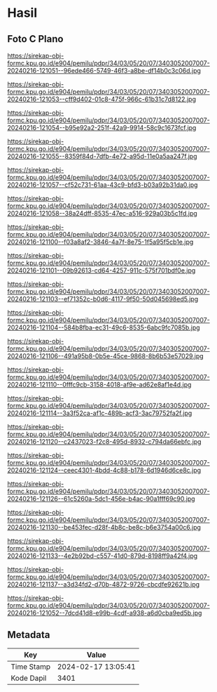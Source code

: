 # Hasil

## Foto C Plano

https://sirekap-obj-formc.kpu.go.id/e904/pemilu/pdpr/34/03/05/20/07/3403052007007-20240216-121051--96ede466-5749-46f3-a8be-df14b0c3c06d.jpg

https://sirekap-obj-formc.kpu.go.id/e904/pemilu/pdpr/34/03/05/20/07/3403052007007-20240216-121053--cff9d402-01c8-475f-966c-61b31c7d8122.jpg

https://sirekap-obj-formc.kpu.go.id/e904/pemilu/pdpr/34/03/05/20/07/3403052007007-20240216-121054--b95e92a2-251f-42a9-9914-58c9c1673fcf.jpg

https://sirekap-obj-formc.kpu.go.id/e904/pemilu/pdpr/34/03/05/20/07/3403052007007-20240216-121055--8359f84d-7dfb-4e72-a95d-11e0a5aa247f.jpg

https://sirekap-obj-formc.kpu.go.id/e904/pemilu/pdpr/34/03/05/20/07/3403052007007-20240216-121057--cf52c731-61aa-43c9-bfd3-b03a92b31da0.jpg

https://sirekap-obj-formc.kpu.go.id/e904/pemilu/pdpr/34/03/05/20/07/3403052007007-20240216-121058--38a24dff-8535-47ec-a516-929a03b5c1fd.jpg

https://sirekap-obj-formc.kpu.go.id/e904/pemilu/pdpr/34/03/05/20/07/3403052007007-20240216-121100--f03a8af2-3846-4a7f-8e75-1f5a95f5cb1e.jpg

https://sirekap-obj-formc.kpu.go.id/e904/pemilu/pdpr/34/03/05/20/07/3403052007007-20240216-121101--09b92613-cd64-4257-911c-575f701bdf0e.jpg

https://sirekap-obj-formc.kpu.go.id/e904/pemilu/pdpr/34/03/05/20/07/3403052007007-20240216-121103--ef71352c-b0d6-4117-9f50-50d045698ed5.jpg

https://sirekap-obj-formc.kpu.go.id/e904/pemilu/pdpr/34/03/05/20/07/3403052007007-20240216-121104--584b8fba-ec31-49c6-8535-6abc9fc7085b.jpg

https://sirekap-obj-formc.kpu.go.id/e904/pemilu/pdpr/34/03/05/20/07/3403052007007-20240216-121106--491a95b8-0b5e-45ce-9868-8b6b53e57029.jpg

https://sirekap-obj-formc.kpu.go.id/e904/pemilu/pdpr/34/03/05/20/07/3403052007007-20240216-121110--0fffc9cb-3158-4018-af9e-ad62e8af1e4d.jpg

https://sirekap-obj-formc.kpu.go.id/e904/pemilu/pdpr/34/03/05/20/07/3403052007007-20240216-121114--3a3f52ca-af1c-489b-acf3-3ac79752fa2f.jpg

https://sirekap-obj-formc.kpu.go.id/e904/pemilu/pdpr/34/03/05/20/07/3403052007007-20240216-121120--c2437023-f2c8-495d-8932-c794da66ebfc.jpg

https://sirekap-obj-formc.kpu.go.id/e904/pemilu/pdpr/34/03/05/20/07/3403052007007-20240216-121124--ceec4301-4bdd-4c88-b178-6d1946d6ce8c.jpg

https://sirekap-obj-formc.kpu.go.id/e904/pemilu/pdpr/34/03/05/20/07/3403052007007-20240216-121126--61c5260a-5dc1-456e-b4ac-90a1fff69c90.jpg

https://sirekap-obj-formc.kpu.go.id/e904/pemilu/pdpr/34/03/05/20/07/3403052007007-20240216-121130--be453fec-d28f-4b8c-be8c-b6e3754a00c6.jpg

https://sirekap-obj-formc.kpu.go.id/e904/pemilu/pdpr/34/03/05/20/07/3403052007007-20240216-121133--4e2b92bd-c557-41d0-879d-8198ff9a42f4.jpg

https://sirekap-obj-formc.kpu.go.id/e904/pemilu/pdpr/34/03/05/20/07/3403052007007-20240216-121137--a3d34fd2-d70b-4872-9726-cbcdfe92621b.jpg

https://sirekap-obj-formc.kpu.go.id/e904/pemilu/pdpr/34/03/05/20/07/3403052007007-20240216-121052--7dcd41d8-e99b-4cdf-a938-a6d0cba9ed5b.jpg


## Metadata

| Key        | Value               |
| ---------- | ------------------- |
| Time Stamp | 2024-02-17 13:05:41 |
| Kode Dapil | 3401                |



